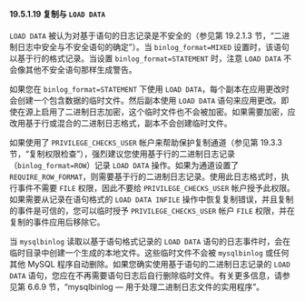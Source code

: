 #### 19.5.1.19 复制与 `LOAD DATA`

`LOAD DATA` 被认为对基于语句的日志记录是不安全的（参见第 19.2.1.3 节，“二进制日志中安全与不安全语句的确定”）。当 `binlog_format=MIXED` 设置时，该语句以基于行的格式记录。当设置 `binlog_format=STATEMENT` 时，注意 `LOAD DATA` 不会像其他不安全语句那样生成警告。

如果您在 `binlog_format=STATEMENT` 下使用 `LOAD DATA`，每个副本在应用更改时会创建一个包含数据的临时文件。然后副本使用 `LOAD DATA` 语句来应用更改。即使在源上启用了二进制日志加密，这个临时文件也不会被加密。如果需要加密，应改用基于行或混合的二进制日志格式，副本不会创建临时文件。

如果使用了 `PRIVILEGE_CHECKS_USER` 帐户来帮助保护复制通道（参见第 19.3.3 节，“复制权限检查”），强烈建议您使用基于行的二进制日志记录（`binlog_format=ROW`）记录 `LOAD DATA` 操作。如果为通道设置了 `REQUIRE_ROW_FORMAT`，则需要基于行的二进制日志记录。使用此日志格式时，执行事件不需要 `FILE` 权限，因此不要给 `PRIVILEGE_CHECKS_USER` 帐户授予此权限。如果需要从记录在语句格式的 `LOAD DATA INFILE` 操作中恢复复制错误，并且复制的事件是可信的，您可以临时授予 `PRIVILEGE_CHECKS_USER` 帐户 `FILE` 权限，并在复制的事件应用后移除它。

当 `mysqlbinlog` 读取以基于语句格式记录的 `LOAD DATA` 语句的日志事件时，会在临时目录中创建一个生成的本地文件。这些临时文件不会被 `mysqlbinlog` 或任何其他 MySQL 程序自动删除。如果您确实使用基于语句的二进制日志记录的 `LOAD DATA` 语句，您应在不再需要语句日志后自行删除临时文件。有关更多信息，请参见第 6.6.9 节，“mysqlbinlog — 用于处理二进制日志文件的实用程序”。